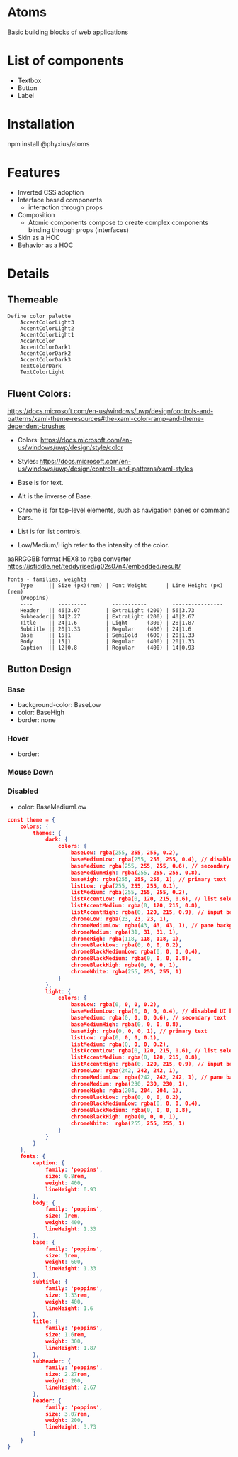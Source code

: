 # Atoms
Basic building blocks of web applications

# List of components
- Textbox
- Button
- Label

# Installation
npm install @phyxius/atoms

# Features
- Inverted CSS adoption
- Interface based components
    - interaction through props
- Composition
	- Atomic components compose to create complex components binding through props (interfaces)
- Skin as a HOC
- Behavior as a HOC

# Details
## Themeable
	Define color palette
		AccentColorLight3
		AccentColorLight2
		AccentColorLight1
		AccentColor
		AccentColorDark1
		AccentColorDark2
		AccentColorDark3
		TextColorDark
		TextColorLight
		
## Fluent Colors:
https://docs.microsoft.com/en-us/windows/uwp/design/controls-and-patterns/xaml-theme-resources#the-xaml-color-ramp-and-theme-dependent-brushes
- Colors: https://docs.microsoft.com/en-us/windows/uwp/design/style/color
- Styles: https://docs.microsoft.com/en-us/windows/uwp/design/controls-and-patterns/xaml-styles

- Base is for text.
- Alt is the inverse of Base.
- Chrome is for top-level elements, such as navigation panes or command bars.
- List is for list controls.
- Low/Medium/High refer to the intensity of the color.

aaRRGGBB format HEX8 to rgba converter
https://jsfiddle.net/teddyrised/g02s07n4/embedded/result/



	fonts - families, weights
		Type     || Size (px)(rem) | Font Weight      | Line Height (px)(rem)
		(Poppins)
		----        ---------   	 -----------        ----------------
		Header   || 46|3.07        | ExtraLight (200) | 56|3.73
		Subheader|| 34|2.27        | ExtraLight (200) | 40|2.67
		Title    || 24|1.6         | Light      (300) | 28|1.87
		Subtitle || 20|1.33        | Regular    (400) | 24|1.6
 		Base     || 15|1           | SemiBold   (600) | 20|1.33
		Body     || 15|1           | Regular    (400) | 20|1.33
		Caption  || 12|0.8         | Regular    (400) | 14|0.93

## Button Design
### Base
- background-color: BaseLow
- color: BaseHigh
- border: none
### Hover
- border: 
### Mouse Down

### Disabled
- color: BaseMediumLow

```json
const theme = {
	colors: {
		themes: {
			dark: {
				colors: {
					baseLow: rgba(255, 255, 255, 0.2),
					baseMediumLow: rgba(255, 255, 255, 0.4), // disabled UI but also borders
					baseMedium: rgba(255, 255, 255, 0.6), // secondary text
					baseMediumHigh: rgba(255, 255, 255, 0.8),
					baseHigh: rgba(255, 255, 255, 1), // primary text
					listLow: rgba(255, 255, 255, 0.1),
					listMedium: rgba(255, 255, 255, 0.2),
					listAccentLow: rgba(0, 120, 215, 0.6), // list selected BG
					listAccentMedium: rgba(0, 120, 215, 0.8),
					listAccentHigh: rgba(0, 120, 215, 0.9), // input box selected border, checkbox, radio button, toggle BG
					chromeLow: rgba(23, 23, 23, 1),
					chromeMediumLow: rgba(43, 43, 43, 1), // pane backgrounds
					chromeMedium: rgba(31, 31, 31, 1),
					chromeHigh: rgba(118, 118, 118, 1),
					chromeBlackLow: rgba(0, 0, 0, 0.2),
					chromeBlackMediumLow: rgba(0, 0, 0, 0.4),
					chromeBlackMedium: rgba(0, 0, 0, 0.8),
					chromeBlackHigh: rgba(0, 0, 0, 1),
					chromeWhite: rgba(255, 255, 255, 1)
				}
			},
			light: {
				colors: {
					baseLow: rgba(0, 0, 0, 0.2),
					baseMediumLow: rgba(0, 0, 0, 0.4), // disabled UI but also borders
					baseMedium: rgba(0, 0, 0, 0.6), // secondary text
					baseMediumHigh: rgba(0, 0, 0, 0.8),
					baseHigh: rgba(0, 0, 0, 1), // primary text
					listLow: rgba(0, 0, 0, 0.1),
					listMedium: rgba(0, 0, 0, 0.2),
					listAccentLow: rgba(0, 120, 215, 0.6), // list selected BG
					listAccentMedium: rgba(0, 120, 215, 0.8),
					listAccentHigh: rgba(0, 120, 215, 0.9), // input box selected border, checkbox, radio button, toggle BG
					chromeLow: rgba(242, 242, 242, 1),
					chromeMediumLow: rgba(242, 242, 242, 1), // pane backgrounds
					chromeMedium: rgba(230, 230, 230, 1),
					chromeHigh: rgba(204, 204, 204, 1),
					chromeBlackLow: rgba(0, 0, 0, 0.2),
					chromeBlackMediumLow: rgba(0, 0, 0, 0.4),
					chromeBlackMedium: rgba(0, 0, 0, 0.8),
					chromeBlackHigh: rgba(0, 0, 0, 1),
					chromeWhite:  rgba(255, 255, 255, 1)
				}
			}
		}
	},
	fonts: {
		caption: {
			family: 'poppins',
			size: 0.8rem,
			weight: 400,
			lineHeight: 0.93
		},
		body: {
			family: 'poppins',
			size: 1rem,
			weight: 400,
			lineHeight: 1.33
		},
		base: {
			family: 'poppins',
			size: 1rem,
			weight: 600,
			lineHeight: 1.33
		},
		subtitle: {
			family: 'poppins',
			size: 1.33rem,
			weight: 400,
			lineHeight: 1.6
		},
		title: {
			family: 'poppins',
			size: 1.6rem,
			weight: 300,
			lineHeight: 1.87
		},
		subHeader: {
			family: 'poppins',
			size: 2.27rem,
			weight: 200,
			lineHeight: 2.67
		},
		header: {
			family: 'poppins',
			size: 3.07rem,
			weight: 200,
			lineHeight: 3.73
		}
	}
}
```